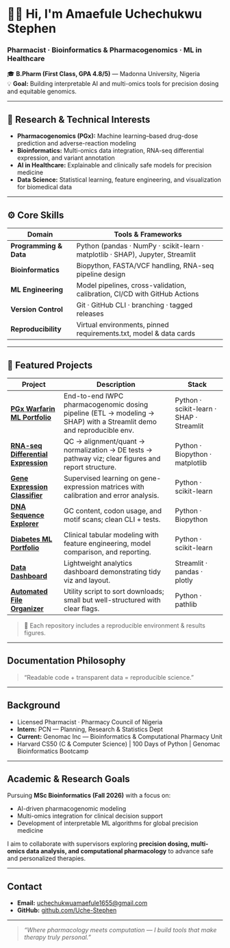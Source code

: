 # 👋🏽 Hi, I'm Amaefule Uchechukwu Stephen  
### Pharmacist · Bioinformatics & Pharmacogenomics · ML in Healthcare

🎓 **B.Pharm (First Class, GPA 4.8/5)** — Madonna University, Nigeria  
💡 **Goal:** Building interpretable AI and multi-omics tools for precision dosing and equitable genomics.

---

## 🔬 Research & Technical Interests
- **Pharmacogenomics (PGx):** Machine learning–based drug-dose prediction and adverse-reaction modeling  
- **Bioinformatics:** Multi-omics data integration, RNA-seq differential expression, and variant annotation  
- **AI in Healthcare:** Explainable and clinically safe models for precision medicine  
- **Data Science:** Statistical learning, feature engineering, and visualization for biomedical data  

---

## ⚙️ Core Skills
| Domain | Tools & Frameworks |
|--------|--------------------|
| **Programming & Data** | Python (pandas · NumPy · scikit-learn · matplotlib · SHAP), Jupyter, Streamlit |
| **Bioinformatics** | Biopython, FASTA/VCF handling, RNA-seq pipeline design |
| **ML Engineering** | Model pipelines, cross-validation, calibration, CI/CD with GitHub Actions |
| **Version Control** | Git · GitHub CLI · branching · tagged releases |
| **Reproducibility** | Virtual environments, pinned requirements.txt, model & data cards |

---

## 🧠 Featured Projects

| Project | Description | Stack |
|---|---|---|
| [**PGx Warfarin ML Portfolio**](https://github.com/Uche-Stephen/pgx-warfarin-ml-portfolio) | End-to-end IWPC pharmacogenomic dosing pipeline (ETL → modeling → SHAP) with a Streamlit demo and reproducible env. | Python · scikit-learn · SHAP · Streamlit |
| [**RNA-seq Differential Expression**](https://github.com/Uche-Stephen/rnaseq_differential_expression) | QC → alignment/quant → normalization → DE tests → pathway viz; clear figures and report structure. | Python · Biopython · matplotlib |
| [**Gene Expression Classifier**](https://github.com/Uche-Stephen/gene-expression-classifier) | Supervised learning on gene-expression matrices with calibration and error analysis. | Python · scikit-learn |
| [**DNA Sequence Explorer**](https://github.com/Uche-Stephen/dna-sequence-explorer) | GC content, codon usage, and motif scans; clean CLI + tests. | Python · Biopython |
| [**Diabetes ML Portfolio**](https://github.com/Uche-Stephen/diabetes-ml-portfolio) | Clinical tabular modeling with feature engineering, model comparison, and reporting. | Python · scikit-learn |
| [**Data Dashboard**](https://github.com/Uche-Stephen/data_dashboard) | Lightweight analytics dashboard demonstrating tidy viz and layout. | Streamlit · pandas · plotly |
| [**Automated File Organizer**](https://github.com/Uche-Stephen/automated_file_organizer) | Utility script to sort downloads; small but well-structured with clear flags. | Python · pathlib |

> 📁 Each repository includes a reproducible environment & results figures.

---

##  Documentation Philosophy
> “Readable code + transparent data = reproducible science.”

---

##  Background
- Licensed Pharmacist · Pharmacy Council of Nigeria  
- **Intern:** PCN — Planning, Research & Statistics Dept  
- **Current:** Genomac Inc — Bioinformatics & Computational Pharmacy Unit  
- Harvard CS50 (C & Computer Science) | 100 Days of Python | Genomac Bioinformatics Bootcamp  

---

##  Academic & Research Goals
Pursuing **MSc Bioinformatics (Fall 2026)** with a focus on:
- AI-driven pharmacogenomic modeling  
- Multi-omics integration for clinical decision support  
- Development of interpretable ML algorithms for global precision medicine  

I aim to collaborate with supervisors exploring **precision dosing, multi-omics data analysis, and computational pharmacology** to advance safe and personalized therapies.

---

##  Contact
- **Email:** [uchechukwuamaefule1655@gmail.com](mailto:uchechukwuamaefule1655@gmail.com)  
- **GitHub:** [github.com/Uche-Stephen](https://github.com/Uche-Stephen)

---

> *“Where pharmacology meets computation — I build tools that make therapy truly personal.”*
